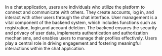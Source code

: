 In a chat application, users are individuals who utilize the platform to connect and communicate with others. They create accounts, log in, and interact with other users through the chat interface. User management is a vital component of the backend system, which includes functions such as registration, login,and account deletion. The backend ensures the security and privacy of user data, implements authentication and authorization mechanisms, and enables users to manage their profiles effectively. Users play a central role in driving engagement and fostering meaningful interactions within the chat application.
